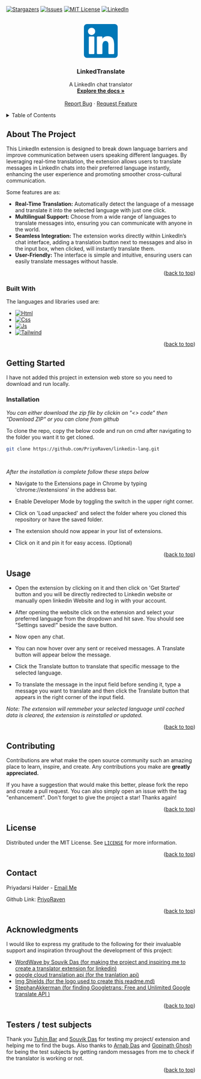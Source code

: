 <a id="readme-top"></a>

<!-- links -->

[![Stargazers][stars-shield]][stars-url]
[![Issues][issues-shield]][issues-url]
[![MIT License][license-shield]][license-url]
[![LinkedIn][linkedin-shield]][linkedin-url]

<!-- PROJECT LOGO and top part -->
<br />
<div align="center">
  <a href="https://github.com/PriyoRaven/linkedin-lang">
    <img src="images/mainimg.png" alt="Logo" width="90" height="90">
  </a>

  <h3 align="center">LinkedTranslate</h3>

  <p align="center">
    A LinkedIn chat translator
    <br />
    <a href="https://github.com/PriyoRaven/linkedin-lang"><strong>Explore the docs »</strong></a>
    <br />
    <br />
    <a href="https://github.com/PriyoRaven/linkedin-lang/issues">Report Bug</a>
    ·
    <a href="https://github.com/PriyoRaven/linkedin-lang/issues">Request Feature</a>
  </p>
</div>

<!-- TABLE OF CONTENTS -->
<details>
  <summary>Table of Contents</summary>
  <ol>
    <li>
      <a href="#about-the-project">About The Project</a>
      <ul>
        <li><a href="#built-with">Built With</a></li>
      </ul>
    </li>
    <li>
      <a href="#getting-started">Getting Started</a>
      <ul>
        <li><a href="#installation">Installation</a></li>
      </ul>
    </li>
    <li><a href="#usage">Usage</a></li>
    <li><a href="#contributing">Contributing</a></li>
    <li><a href="#license">License</a></li>
    <li><a href="#contact">Contact</a></li>
    <li><a href="#acknowledgments">Acknowledgments</a></li>
    <li><a href="#acknowledgments">Testers / test subjects</a></li>
  </ol>
</details>

<!-- ABOUT THE PROJECT -->

## About The Project

This LinkedIn extension is designed to break down language barriers and improve communication between users speaking different languages. By leveraging real-time translation, the extension allows users to translate messages in LinkedIn chats into their preferred language instantly, enhancing the user experience and promoting smoother cross-cultural communication.

Some features are as:

- **Real-Time Translation:** Automatically detect the language of a message and translate it into the selected language with just one click.
- **Multilingual Support:** Choose from a wide range of languages to translate messages into, ensuring you can communicate with anyone in the world.
- **Seamless Integration:** The extension works directly within LinkedIn’s chat interface, adding a translation button next to messages and also in the input box, when clicked, will instantly translate them.
- **User-Friendly:** The interface is simple and intuitive, ensuring users can easily translate messages without hassle.
<p align="right">(<a href="#readme-top">back to top</a>)</p>

### Built With

The languages and libraries used are:

- [![Html][Html]][Html-url]
- [![Css][Css]][Css-url]
- [![Js][Js]][Js-url]
- [![Tailwind][Tailwind]][Tailwind-url]

<p align="right">(<a href="#readme-top">back to top</a>)</p>

<!-- GETTING STARTED -->

## Getting Started

I have not added this project in extension web store so you need to download and run locally.

### Installation

_You can either download the zip file by clickin on "<> code" then "Download ZIP" or you can clone from github_

To clone the repo, copy the below code and run on cmd after navigating to the folder you want it to get cloned.

```sh
git clone https://github.com/PriyoRaven/linkedin-lang.git
```

   <br>

_After the installation is complete follow these steps below_

- Navigate to the Extensions page in Chrome by typing 'chrome://extensions' in the address bar.

- Enable Developer Mode by toggling the switch in the upper right corner.

- Click on 'Load unpacked' and select the folder where you cloned this repository or have the saved folder.

- The extension should now appear in your list of extensions.

- Click on it and pin it for easy access. (Optional)

<p align="right">(<a href="#readme-top">back to top</a>)</p>

<!-- USAGE EXAMPLES -->

## Usage

- Open the extension by clicking on it and then click on 'Get Started' button and you will be directly redirected to Linkedin website or manually open linkedin Website and log in with your account.

- After opening the website click on the extension and select your preferred language from the dropdown and hit save. You should see "Settings saved!" beside the save button.

- Now open any chat.

- You can now hover over any sent or received messages. A Translate button will appear below the message.

- Click the Translate button to translate that specific message to the selected language.

- To translate the message in the input field before sending it, type a message you want to translate and then click the Translate button that appears in the right corner of the input field.

_Note: The extension will remmeber your selected language until cached data is cleared, the extension is reinstalled or updated._

<p align="right">(<a href="#readme-top">back to top</a>)</p>

<!-- CONTRIBUTING -->

## Contributing

Contributions are what make the open source community such an amazing place to learn, inspire, and create. Any contributions you make are **greatly appreciated.**

If you have a suggestion that would make this better, please fork the repo and create a pull request. You can also simply open an issue with the tag "enhancement". Don't forget to give the project a star! Thanks again!

<p align="right">(<a href="#readme-top">back to top</a>)</p>

<!-- LICENSE -->

## License

Distributed under the MIT License. See [`LICENSE`](https://github.com/PriyoRaven/linkedin-lang/blob/main/LICENSE) for more information.

<p align="right">(<a href="#readme-top">back to top</a>)</p>

<!-- CONTACT -->

## Contact

Priyadarsi Halder - [Email Me](mailto:priyadarsi02@gmail.com)

Github Link: [PriyoRaven](https://github.com/PriyoRaven)

<p align="right">(<a href="#readme-top">back to top</a>)</p>

<!-- ACKNOWLEDGMENTS -->

## Acknowledgments

I would like to express my gratitude to the following for their invaluable support and inspiration throughout the development of this project:

- [WordWave by Souvik Das (for making the project and inspiring me to create a translator extension for linkedin)](https://github.com/souvik-wizard/WordWave)
- [google cloud translation api (for the tranlation api)](https://cloud.google.com/translate/docs/reference/rest)
- [Img Shields (for the logo used to create this readme.md)](https://shields.io)
- [StephanAkkerman (for finding Googletrans: Free and Unlimited Google translate API )](https://shields.io)

<p align="right">(<a href="#readme-top">back to top</a>)</p>

<!-- TESTERS / TEST SUBJECT -->

## Testers / test subjects

Thank you [Tuhin Bar](https://github.com/tuhinexe) and [Souvik Das](https://github.com/souvik-wizard) for testing my project/ extension and helping me to find the bugs. Also thanks to [Arnab Das](https://github.com/ArnabDas2001) and [Gopinath Ghosh](https://github.com/Gopi515) for being the test subjects by getting random messages from me to check if the translator is working or not.

<p align="right">(<a href="#readme-top">back to top</a>)</p>

<!-- MARKDOWN LINKS & IMAGES -->

<!-- stars links -->

[stars-shield]: https://img.shields.io/github/stars/PriyoRaven/linkedin-lang.svg?style=for-the-badge
[stars-url]: https://github.com/PriyoRaven/linkedin-lang/stargazers

<!-- license links -->

[license-shield]: https://img.shields.io/github/license/PriyoRaven/linkedin-lang.svg?style=for-the-badge
[license-url]: https://github.com/PriyoRaven/linkedin-lang/blob/main/LICENSE

<!-- issues links -->

[issues-shield]: https://img.shields.io/github/issues/PriyoRaven/linkedin-lang.svg?style=for-the-badge
[issues-url]: https://github.com/PriyoRaven/linkedin-lang/issues

<!-- linkedin links -->

[linkedin-shield]: https://img.shields.io/badge/-LinkedIn-black.svg?style=for-the-badge&logo=linkedin&colorB=555
[linkedin-url]: https://www.linkedin.com/in/priyadarsi-halder-786a8a237/

<!-- html links -->

[Html]: https://img.shields.io/badge/html-ff5733?style=for-the-badge&logo=html5&logoColor=white
[Html-url]: https://developer.mozilla.org/en-US/docs/Web/HTML

<!-- css links -->

[Css]: https://img.shields.io/badge/css-2965f1?style=for-the-badge&logo=css3&logoColor=white
[Css-url]: https://developer.mozilla.org/en-US/docs/Web/CSS

<!-- javascript links -->

[Js]: https://img.shields.io/badge/javascript-f7df1e?style=for-the-badge&logo=javascript&logoColor=black
[Js-url]: https://developer.mozilla.org/en-US/docs/Web/JavaScript

<!-- tailwind links -->

[Tailwind]: https://img.shields.io/badge/tailwind_css-38b2ac?style=for-the-badge&logo=tailwindcss&logoColor=white
[Tailwind-url]: https://tailwindcss.com/
